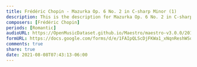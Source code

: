 ```yaml
---
title: Frédéric Chopin - Mazurka Op. 6 No. 2 in C-sharp Minor (1)
description: This is the description for Mazurka Op. 6 No. 2 in C-sharp Minor by Frédéric Chopin
composers: [Frédéric Chopin]
periods: [Romantic]
audioURL: https://OpenMusicDataset.github.io/Maestro/maestro-v3.0.0/2011/MIDI-Unprocessed_12_R3_2011_MID--AUDIO_R3-D4_02_Track02_wav.midi
formURL: https://docs.google.com/forms/d/e/1FAIpQLScDjFKWa1_xNqnReshWSoqX0zdKVvWlKMSe3xrQNrew7Njteg/viewform
comments: true
share: true
date: 2021-08-08T07:43:13-06:00
---
```

